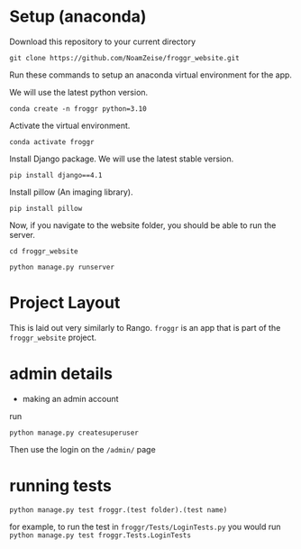 # Setup (anaconda)

Download this repository to your current directory

`git clone https://github.com/NoamZeise/froggr_website.git`

Run these commands to setup an anaconda virtual environment for the app.

We will use the latest python version.

`conda create -n froggr python=3.10`

Activate the virtual environment.

`conda activate froggr`

Install Django package.  We will use the latest stable version.

`pip install django==4.1`

Install pillow (An imaging library).

`pip install pillow`

Now, if you navigate to the website folder, you should be able to run the server.

`cd froggr_website`

`python manage.py runserver`


# Project Layout

This is laid out very similarly to Rango. `froggr` is an app that 
is part of the `froggr_website` project. 


# admin details

* making an admin account

run 
```
python manage.py createsuperuser
```
Then use the login on the `/admin/` page



# running tests

``` python manage.py test froggr.(test folder).(test name) ```

for example, to run the test in `froggr/Tests/LoginTests.py` you would run 
``` python manage.py test froggr.Tests.LoginTests ```
